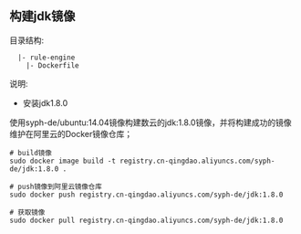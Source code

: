 ## 构建jdk镜像

目录结构:

```
  |- rule-engine
    |- Dockerfile
```
说明:
* 安装jdk1.8.0

使用syph-de/ubuntu:14.04镜像构建数云的jdk:1.8.0镜像，并将构建成功的镜像维护在阿里云的Docker镜像仓库；
```
# build镜像
sudo docker image build -t registry.cn-qingdao.aliyuncs.com/syph-de/jdk:1.8.0 .

# push镜像到阿里云镜像仓库
sudo docker push registry.cn-qingdao.aliyuncs.com/syph-de/jdk:1.8.0

# 获取镜像
sudo docker pull registry.cn-qingdao.aliyuncs.com/syph-de/jdk:1.8.0
```
